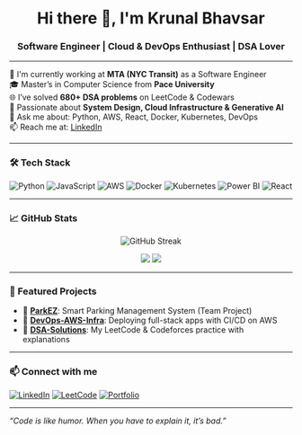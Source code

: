 <h1 align="center">Hi there 👋, I'm Krunal Bhavsar</h1>
<h3 align="center">Software Engineer | Cloud & DevOps Enthusiast | DSA Lover</h3>

---

💼 I'm currently working at **MTA (NYC Transit)** as a Software Engineer  
🎓 Master’s in Computer Science from **Pace University**  
🌐 I’ve solved **680+ DSA problems** on LeetCode & Codewars  
🚀 Passionate about **System Design, Cloud Infrastructure & Generative AI**  
💬 Ask me about: Python, AWS, React, Docker, Kubernetes, DevOps  
📫 Reach me at: [LinkedIn](https://linkedin.com/in/krunalbhavsar)

---

### 🛠️ Tech Stack

![Python](https://img.shields.io/badge/Python-3776AB?style=for-the-badge&logo=python&logoColor=white)
![JavaScript](https://img.shields.io/badge/JavaScript-F7DF1E?style=for-the-badge&logo=javascript&logoColor=black)
![AWS](https://img.shields.io/badge/AWS-232F3E?style=for-the-badge&logo=amazon-aws&logoColor=white)
![Docker](https://img.shields.io/badge/Docker-2496ED?style=for-the-badge&logo=docker&logoColor=white)
![Kubernetes](https://img.shields.io/badge/Kubernetes-326CE5?style=for-the-badge&logo=kubernetes&logoColor=white)
![Power BI](https://img.shields.io/badge/PowerBI-F2C811?style=for-the-badge&logo=powerbi&logoColor=black)
![React](https://img.shields.io/badge/React-20232A?style=for-the-badge&logo=react&logoColor=61DAFB)

---

### 📈 GitHub Stats

<p align="center">
  <img src="https://github-readme-streak-stats.herokuapp.com?user=krunalbhavsar&theme=tokyonight" alt="GitHub Streak" />
</p>

<p align="center">
  <img src="https://github-readme-stats.vercel.app/api?username=krunalbhavsar&show_icons=true&theme=tokyonight" />
  <img src="https://github-readme-stats.vercel.app/api/top-langs/?username=krunalbhavsar&layout=compact&theme=tokyonight" />
</p>

---

### 🚀 Featured Projects

- 🔗 [**ParkEZ**](https://github.com/krunalbhavsar/ParkEZ): Smart Parking Management System (Team Project)
- 🔗 [**DevOps-AWS-Infra**](https://github.com/krunalbhavsar/aws-devops-pipeline): Deploying full-stack apps with CI/CD on AWS
- 🔗 [**DSA-Solutions**](https://github.com/krunalbhavsar/dsa-solutions): My LeetCode & Codeforces practice with explanations

---

### 📫 Connect with me

[![LinkedIn](https://img.shields.io/badge/-LinkedIn-blue?style=for-the-badge&logo=Linkedin&logoColor=white)](https://linkedin.com/in/krunalbhavsar)
[![LeetCode](https://img.shields.io/badge/-LeetCode-orange?style=for-the-badge&logo=leetcode&logoColor=white)](https://leetcode.com/krunalbhavsar)
[![Portfolio](https://img.shields.io/badge/-Portfolio-black?style=for-the-badge&logo=github&logoColor=white)](https://your-portfolio-link.com)

---

_“Code is like humor. When you have to explain it, it’s bad.”_

